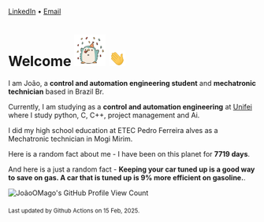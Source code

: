 [LinkedIn](https://www.linkedin.com/in/joão-pedro-gozzoli-b95641301/) &bull;
[Email](joaopedrogozzoli@gmail.com)

# Welcome <img src="happy.gif" height="64px" /> <img src="wave.gif" height="32px" />

I am João, a  **control and automation engineering student** and **mechatronic technician** based in Brazil Br.

Currently, I am studying as a **control and automation engineering** at [Unifei](https://unifei.edu.br) where I study python, C, C++, project management and Ai.

I did my high school education at ETEC Pedro Ferreira alves as a Mechatronic technician in Mogi Mirim.

Here is a random fact about me - I have been on this planet for **7719 days**.

And here is a just a random fact -  **Keeping your car tuned up is a good way to save on gas. A car that is tuned up is 9% more efficient on gasoline.**.

![JoãoOMago's GitHub Profile View Count](https://komarev.com/ghpvc/?username=JoaoOMago)

<sub>Last updated by Github Actions on 15 Feb, 2025.</sub>
